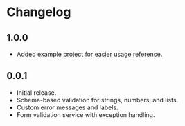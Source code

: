 # Changelog

## 1.0.0

- Added example project for easier usage reference.

## 0.0.1

- Initial release.
- Schema-based validation for strings, numbers, and lists.
- Custom error messages and labels.
- Form validation service with exception handling.
